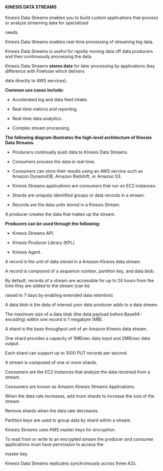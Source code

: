 #### KINESIS DATA STREAMS


Kinesis Data Streams enables you to build custom applications that process or analyze streaming data for specialized

needs.


Kinesis Data Streams enables real-time processing of streaming big data.


Kinesis Data Streams is useful for rapidly moving data off data producers and then continuously processing the data.


Kinesis Data Streams **stores data** for later processing by applications (key difference with Firehose which delivers

data directly to AWS services).


**Common use cases include:**


- Accelerated log and data feed intake.

- Real-time metrics and reporting.

- Real-time data analytics.

- Complex stream processing.


**The following diagram illustrates the high-level architecture of Kinesis Data Streams.**


- Producers continually push data to Kinesis Data Streams.

- Consumers process the data in real time.

- Consumers can store their results using an AWS service such as Amazon DynamoDB, Amazon Redshift, or Amazon S3.

- Kinesis Streams applications are consumers that run on EC2 instances.

- Shards are uniquely identified groups or data records in a stream.

- Records are the data units stored in a Kinesis Stream.


A producer creates the data that makes up the stream.


**Producers can be used through the following:**


- Kinesis Streams API.

- Kinesis Producer Library (KPL).

- Kinesis Agent.


A record is the unit of data stored in a Amazon Kinesis data stream.


A record is composed of a sequence number, partition key, and data blob.


By default, records of a stream are accessible for up to 24 hours from the time they are added to the stream (can be

raised to 7 days by enabling extended data retention).


A data blob is the data of interest your data producer adds to a data stream.


The maximum size of a data blob (the data payload before Base64-encoding) within one record is 1 megabyte (MB).


A shard is the base throughput unit of an Amazon Kinesis data stream.


One shard provides a capacity of 1MB/sec data input and 2MB/sec data output.


Each shard can support up to 1000 PUT records per second.


A stream is composed of one or more shards.


Consumers are the EC2 instances that analyze the data received from a stream.


Consumers are known as Amazon Kinesis Streams Applications.


When the data rate increases, add more shards to increase the size of the stream.


Remove shards when the data rate decreases.


Partition keys are used to group data by shard within a stream.


Kinesis Streams uses KMS master keys for encryption.


To read from or write to an encrypted stream the producer and consumer applications must have permission to access the

master key.


Kinesis Data Streams replicates synchronously across three AZs.

